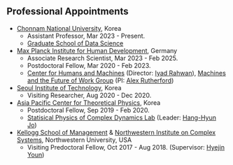 Professional Appointments
------
* [Chonnam National University](https://global.jnu.ac.kr/jnumain_en.aspx), Korea
  * Assistant Professor, Mar 2023 - Present.
  * [Graduate School of Data Science](https://ds.jnu.ac.kr/ds/index.do)
* [Max Planck Institute for Human Development](https://www.mpib-berlin.mpg.de/en), Germany
  * Associate Research Scientist, Mar 2023 - Feb 2025.
  * Postdoctoral Fellow, Mar 2020 - Feb 2023.
  * [Center for Humans and Machines](https://www.mpib-berlin.mpg.de/chm) (Director: [Iyad Rahwan](https://rahwan.me/)), [Machines and the Future of Work Group](https://www.mpib-berlin.mpg.de/444689/theme-machines-and-the-future-of-work) (PI: [Alex Rutherford](http://www.alexrutherford.org/))
* [Seoul Institute of Technology](http://www.sit.re.kr/user/nd24537.do?menuCode=engsite), Korea
  * Visiting Researcher, Aug 2020 - Dec 2020.
* [Asia Pacific Center for Theoretical Physics](https://www.apctp.org/main/index.php), Korea 
  * Postdoctoral Fellow, Sep 2019 - Feb 2020.
  * [Statisical Physics of Complex Dynamics Lab](https://sites.google.com/site/codylab2/) (Leader: [Hang-Hyun Jo](https://sites.google.com/site/h2jo23/))
* [Kellogg School of Management](https://www.kellogg.northwestern.edu) & [Northwestern Institute on Complex Systems](https://www.nico.northwestern.edu), Northwestern University, USA
  * Visiting Predoctoral Fellow, Oct 2017 - Aug 2018. (Supervisor: [Hyejin Youn](http://hyoun.me/))
